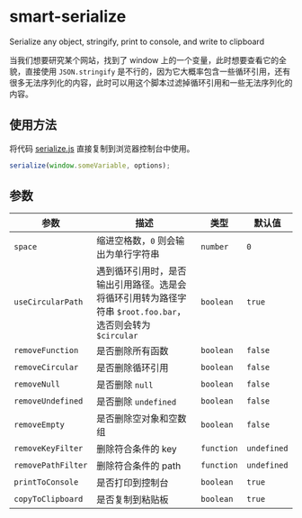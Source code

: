 # smart-serialize

Serialize any object, stringify, print to console, and write to clipboard

当我们想要研究某个网站，找到了 window 上的一个变量，此时想要查看它的全貌，直接使用 `JSON.stringify` 是不行的，因为它大概率包含一些循环引用，还有很多无法序列化的内容，此时可以用这个脚本过滤掉循环引用和一些无法序列化的内容。

## 使用方法

将代码 [serialize.js](./serialize.js) 直接复制到浏览器控制台中使用。

```js
serialize(window.someVariable, options);
```

## 参数

参数 | 描述 | 类型 | 默认值
--- | --- | --- | ---
`space` | 缩进空格数，`0` 则会输出为单行字符串 | `number` | `0`
`useCircularPath` | 遇到循环引用时，是否输出引用路径。选是会将循环引用转为路径字符串 `$root.foo.bar`，选否则会转为 `$circular` | `boolean` | `true`
`removeFunction` | 是否删除所有函数 | `boolean` | `false`
`removeCircular` | 是否删除循环引用 | `boolean` | `false`
`removeNull` | 是否删除 `null` | `boolean` | `false`
`removeUndefined` | 是否删除 `undefined` | `boolean` | `false`
`removeEmpty` | 是否删除空对象和空数组 | `boolean` | `false`
`removeKeyFilter` | 删除符合条件的 key | `function` | `undefined`
`removePathFilter` | 删除符合条件的 path | `function` | `undefined`
`printToConsole` | 是否打印到控制台 | `boolean` | `true`
`copyToClipboard` | 是否复制到粘贴板 | `boolean` | `true`
